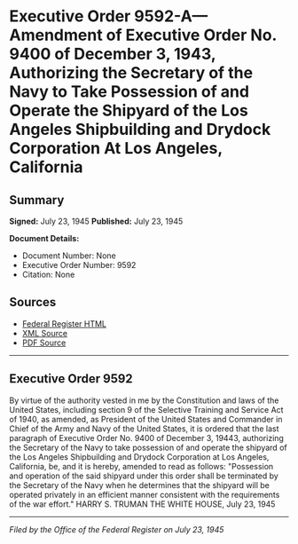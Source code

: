 # Executive Order 9592-A—Amendment of Executive Order No. 9400 of December 3, 1943, Authorizing the Secretary of the Navy to Take Possession of and Operate the Shipyard of the Los Angeles Shipbuilding and Drydock Corporation At Los Angeles, California

## Summary

**Signed:** July 23, 1945
**Published:** July 23, 1945

**Document Details:**
- Document Number: None
- Executive Order Number: 9592
- Citation: None

## Sources
- [Federal Register HTML](https://www.presidency.ucsb.edu/documents/executive-order-9592-amendment-executive-order-no-9400-december-3-1943-authorizing-the)
- [XML Source](None)
- [PDF Source](None)

---

## Executive Order 9592

By virtue of the authority vested in me by the Constitution and laws of the United States, including section 9 of the Selective Training and Service Act of 1940, as amended, as President of the United States and Commander in Chief of the Army and Navy of the United States, it is ordered that the last paragraph of Executive Order No. 9400 of December 3, 19443, authorizing the Secretary of the Navy to take possession of and operate the shipyard of the Los Angeles Shipbuilding and Drydock Corporation at Los Angeles, California, be, and it is hereby, amended to read as follows:
"Possession and operation of the said shipyard under this order shall be terminated by the Secretary of the Navy when he determines that the shipyard will be operated privately in an efficient manner consistent with the requirements of the war effort."
HARRY S. TRUMAN
THE WHITE HOUSE,
July 23, 1945

---

*Filed by the Office of the Federal Register on July 23, 1945*

